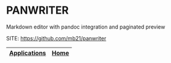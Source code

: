 # PANWRITER
 
 Markdown editor with pandoc integration and paginated preview
 
 SITE: https://github.com/mb21/panwriter

 | [Applications](https://portable-linux-apps.github.io/apps.html) | [Home](https://portable-linux-apps.github.io)
 | --- | --- |
